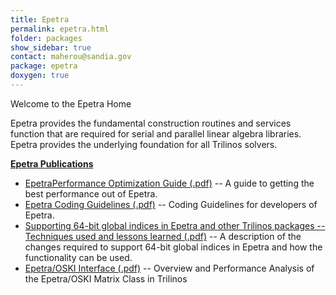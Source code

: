```yaml
---
title: Epetra
permalink: epetra.html
folder: packages
show_sidebar: true
contact: maherou@sandia.gov
package: epetra
doxygen: true
---
```


Welcome to the Epetra Home

Epetra provides the fundamental construction routines and services function that are required for serial and parallel linear algebra libraries. Epetra provides the underlying foundation for all Trilinos solvers.

<span style="text-decoration: underline;">**Epetra Publications**</span>

*   [EpetraPerformance Optimization Guide (.pdf)](pdfs/EpetraPerformanceGuide.pdf) -- A guide to getting the best performance out of Epetra.
*   [Epetra Coding Guidelines (.pdf)](pdfs/EpetraCodingGuidelines.pdf) -- Coding Guidelines for developers of Epetra.
*   [Supporting 64-bit global indices in Epetra and other Trilinos packages -- Techniques used and lessons learned (.pdf)](pdfs/Epetra64HowTo.pdf) -- A description of the changes required to support 64-bit global indices in Epetra and how the functionality can be used.
*   [Epetra/OSKI Interface (.pdf)](pdfs/IanKarlin.pdf) -- Overview and Performance Analysis of the Epetra/OSKI Matrix Class in Trilinos